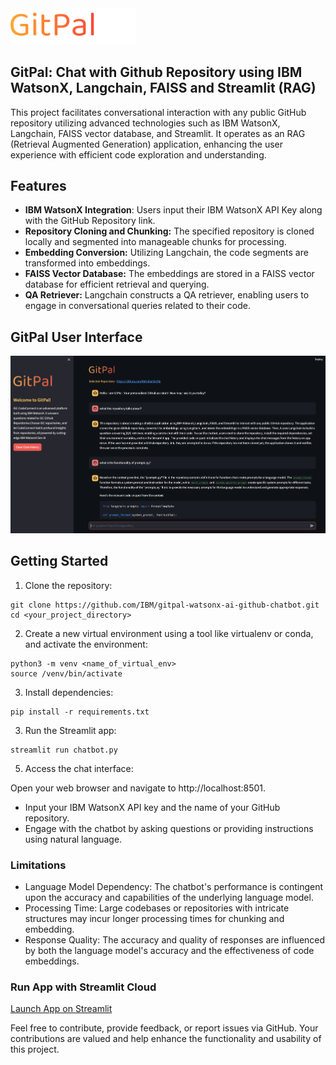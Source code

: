 <div align="left">
  <img src="images/gitpal.png" alt="GitPal Logo" width="200">
</div>

## GitPal: Chat with Github Repository using IBM WatsonX, Langchain, FAISS and Streamlit (RAG)

This project facilitates conversational interaction with any public GitHub repository utilizing advanced technologies such as IBM WatsonX, Langchain, FAISS vector database, and Streamlit. It operates as an RAG (Retrieval Augmented Generation) application, enhancing the user experience with efficient code exploration and understanding.

## Features

- **IBM WatsonX Integration**: Users input their IBM WatsonX API Key along with the GitHub Repository link.
- **Repository Cloning and Chunking:** The specified repository is cloned locally and segmented into manageable chunks for processing.
- **Embedding Conversion:** Utilizing Langchain, the code segments are transformed into embeddings.
- **FAISS Vector Database:** The embeddings are stored in a FAISS vector database for efficient retrieval and querying.
- **QA Retriever:** Langchain constructs a QA retriever, enabling users to engage in conversational queries related to their code.

## GitPal User Interface

<div align="center">
  <img src="images/gitpal_ui.png" alt="Ask-DOC UI">
</div>

## Getting Started

1. Clone the repository:

```
git clone https://github.com/IBM/gitpal-watsonx-ai-github-chatbot.git
cd <your_project_directory>
```

2. Create a new virtual environment using a tool like virtualenv or conda, and activate the environment:

```
python3 -m venv <name_of_virtual_env>
source /venv/bin/activate
```

3. Install dependencies:

```
pip install -r requirements.txt
```

3. Run the Streamlit app:

```
streamlit run chatbot.py
```

5. Access the chat interface:

Open your web browser and navigate to http://localhost:8501.

- Input your IBM WatsonX API key and the name of your GitHub repository.
- Engage with the chatbot by asking questions or providing instructions using natural language.

### Limitations

- Language Model Dependency: The chatbot's performance is contingent upon the accuracy and capabilities of the underlying language model.
- Processing Time: Large codebases or repositories with intricate structures may incur longer processing times for chunking and embedding.
- Response Quality: The accuracy and quality of responses are influenced by both the language model's accuracy and the effectiveness of code embeddings.

### Run App with Streamlit Cloud

[Launch App on Streamlit](https://gitpal.streamlit.app/)

Feel free to contribute, provide feedback, or report issues via GitHub. Your contributions are valued and help enhance the functionality and usability of this project.
